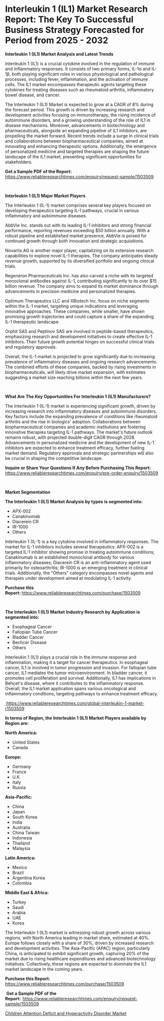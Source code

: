 <p><h1>Interleukin 1 (IL1) Market Research Report: The Key To Successful Business Strategy Forecasted for Period from 2025 - 2032</h1></p><p><strong>Interleukin 1 (IL1) Market Analysis and Latest Trends</strong></p>
<p><p>Interleukin 1 (IL1) is a crucial cytokine involved in the regulation of immune and inflammatory responses. It consists of two primary forms, IL-1α and IL-1β, both playing significant roles in various physiological and pathological processes, including fever, inflammation, and the activation of immune cells. The IL1 market encompasses therapeutic agents targeting these cytokines for treating diseases such as rheumatoid arthritis, inflammatory bowel disease, and cancer.</p><p>The Interleukin 1 (IL1) Market is expected to grow at a CAGR of 8% during the forecast period. This growth is driven by increasing research and development activities focusing on immunotherapy, the rising incidence of autoimmune disorders, and a growing understanding of the role of IL1 in disease mechanisms. Moreover, advancements in biotechnology and pharmaceuticals, alongside an expanding pipeline of IL1 inhibitors, are propelling the market forward. Recent trends include a surge in clinical trials and collaborations between biopharmaceutical companies, aimed at innovating and enhancing therapeutic options. Additionally, the emergence of personalized medicine and targeted therapies are shaping the future landscape of the IL1 market, presenting significant opportunities for stakeholders.</p></p>
<p><strong>Get a Sample PDF of the Report:&nbsp;</strong> <a href="https://www.reliableresearchtimes.com/enquiry/request-sample/1503509?utm_campaign=3038&utm_medium=2&utm_source=Github&utm_content=ia&utm_term=09032025&utm_id=interleukin-1-il1">https://www.reliableresearchtimes.com/enquiry/request-sample/1503509</a></p>
<p>&nbsp;</p>
<p><strong>Interleukin 1 (IL1) Major Market Players</strong></p>
<p><p>The Interleukin 1 (IL-1) market comprises several key players focused on developing therapeutics targeting IL-1 pathways, crucial in various inflammatory and autoimmune diseases.</p><p>AbbVie Inc. stands out with its leading IL-1 inhibitors and strong financial performance, reporting revenues exceeding $50 billion annually. With a robust pipeline and established market presence, AbbVie is poised for continued growth through both innovation and strategic acquisitions.</p><p>Novartis AG is another major player, capitalizing on its extensive research capabilities to explore novel IL-1 therapies. The company anticipates steady revenue growth, supported by its diversified portfolio and ongoing clinical trials.</p><p>Regeneron Pharmaceuticals Inc. has also carved a niche with its targeted monoclonal antibodies against IL-1, contributing significantly to its over $15 billion revenue. The company aims to expand its market dominance through advancements in precision medicine and personalized therapies.</p><p>Optimum Therapeutics LLC and XBiotech Inc. focus on niche segments within the IL-1 market, targeting unique indications and leveraging innovative approaches. These companies, while smaller, have shown promising growth trajectories and could capture a share of the expanding IL-1 therapeutic landscape.</p><p>Orphit SAS and Peptinov SAS are involved in peptide-based therapeutics, emphasizing research and development initiatives to create effective IL-1 inhibitors. Their future growth potential hinges on successful clinical trials and regulatory approvals.</p><p>Overall, the IL-1 market is projected to grow significantly due to increasing prevalence of inflammatory diseases and ongoing research advancements. The combined efforts of these companies, backed by rising investments in biopharmaceuticals, will likely drive market expansion, with estimates suggesting a market size reaching billions within the next few years.</p></p>
<p>&nbsp;</p>
<p><strong>What Are The Key Opportunities For Interleukin 1 (IL1) Manufacturers?</strong></p>
<p><p>The Interleukin 1 (IL-1) market is experiencing significant growth, driven by increasing research into inflammatory diseases and autoimmune disorders. Key factors include the expanding prevalence of conditions like rheumatoid arthritis and the rise in biologics' adoption. Collaborations between biopharmaceutical companies and academic institutions are fostering innovative therapies targeting IL-1 pathways. The market's future outlook remains robust, with projected double-digit CAGR through 2028. Advancements in personalized medicine and the development of new IL-1 inhibitors are expected to enhance treatment efficacy, further fueling market demand. Regulatory approvals and strategic partnerships will also be crucial in shaping the competitive landscape.</p></p>
<p><strong>Inquire or Share Your Questions If Any Before Purchasing This Report:</strong> <a href="https://www.reliableresearchtimes.com/enquiry/pre-order-enquiry/1503509?utm_campaign=3038&utm_medium=2&utm_source=Github&utm_content=ia&utm_term=09032025&utm_id=interleukin-1-il1">https://www.reliableresearchtimes.com/enquiry/pre-order-enquiry/1503509</a></p>
<p>&nbsp;</p>
<p><strong>Market Segmentation</strong></p>
<p><strong>The Interleukin 1 (IL1) Market Analysis by types is segmented into:</strong></p>
<p><ul><li>APX-002</li><li>Canakinumab</li><li>Diacerein CR</li><li>IR-1000</li><li>Others</li></ul></p>
<p><p>Interleukin 1 (IL-1) is a key cytokine involved in inflammatory responses. The market for IL-1 inhibitors includes several therapeutics: APX-002 is a targeted IL-1 inhibitor showing promise in treating autoimmune conditions; Canakinumab is an established monoclonal antibody for various inflammatory diseases; Diacerein CR is an anti-inflammatory agent used primarily for osteoarthritis; IR-1000 is an emerging treatment in clinical trials. Additionally, the "Others" category encompasses novel agents and therapies under development aimed at modulating IL-1 activity.</p></p>
<p><strong>Purchase this Report:&nbsp;</strong><a href="https://www.reliableresearchtimes.com/purchase/1503509?utm_campaign=3038&utm_medium=2&utm_source=Github&utm_content=ia&utm_term=09032025&utm_id=interleukin-1-il1">https://www.reliableresearchtimes.com/purchase/1503509</a></p>
<p>&nbsp;</p>
<p><strong>The Interleukin 1 (IL1) Market Industry Research by Application is segmented into:</strong></p>
<p><ul><li>Esophageal Cancer</li><li>Fallopian Tube Cancer</li><li>Bladder Cancer</li><li>Bechcer Disease</li><li>Others</li></ul></p>
<p><p>Interleukin 1 (IL1) plays a crucial role in the immune response and inflammation, making it a target for cancer therapeutics. In esophageal cancer, IL1 is involved in tumor progression and invasion. For fallopian tube cancer, IL1 mediates the tumor microenvironment. In bladder cancer, it promotes cell proliferation and survival. Additionally, IL1 has implications in Behçet's disease, where it contributes to the inflammatory response. Overall, the IL1 market application spans various oncological and inflammatory conditions, targeting pathways to enhance treatment efficacy.</p></p>
<p><a href="https://www.reliableresearchtimes.com/global-interleukin-1-market-r1503509?utm_campaign=3038&utm_medium=2&utm_source=Github&utm_content=ia&utm_term=09032025&utm_id=interleukin-1-il1">&nbsp;https://www.reliableresearchtimes.com/global-interleukin-1-market-r1503509</a></p>
<p><strong>In terms of Region, the Interleukin 1 (IL1) Market Players available by Region are:</strong></p>
<p>
    <p> <strong> North America: </strong>
        <ul>
            <li>United States</li>
            <li>Canada</li>
        </ul>
        </p> 
    <p> <strong> Europe: </strong>
        <ul>
            <li>Germany</li>
            <li>France</li>
            <li>U.K.</li>
            <li>Italy</li>
            <li>Russia</li>
        </ul>
        </p> 
    <p> <strong> Asia-Pacific: </strong>
        <ul>
            <li>China</li>
            <li>Japan</li>
            <li>South Korea</li>
            <li>India</li>
            <li>Australia</li>
            <li>China Taiwan</li>
            <li>Indonesia</li>
            <li>Thailand</li>
            <li>Malaysia</li>
        </ul>
        </p> 
    <p> <strong> Latin America: </strong>
        <ul>
            <li>Mexico</li>
            <li>Brazil</li>
            <li>Argentina Korea</li>
            <li>Colombia</li>
        </ul>
        </p> 
    <p> <strong> Middle East & Africa: </strong>
        <ul>
            <li>Turkey</li>
            <li>Saudi</li>
            <li>Arabia</li>
            <li>UAE</li>
            <li>Korea</li>
        </ul>
    </p>
    </p>
<p><p>The Interleukin 1 (IL1) market is witnessing robust growth across various regions, with North America leading in market share, estimated at 40%. Europe follows closely with a share of 30%, driven by increased research and development activities. The Asia-Pacific (APAC) region, particularly China, is anticipated to exhibit significant growth, capturing 20% of the market due to rising healthcare expenditures and advanced biotechnology initiatives. Collectively, these regions are expected to dominate the IL1 market landscape in the coming years.</p></p>
<p><strong>Purchase this Report: </strong><a href="https://www.reliableresearchtimes.com/purchase/1503509?utm_campaign=3038&utm_medium=2&utm_source=Github&utm_content=ia&utm_term=09032025&utm_id=interleukin-1-il1">https://www.reliableresearchtimes.com/purchase/1503509</a></p>
<p>&nbsp;<strong>Get a Sample PDF of the Report:&nbsp;&nbsp;</strong><a href="https://www.reliableresearchtimes.com/enquiry/request-sample/1503509?utm_campaign=3038&utm_medium=2&utm_source=Github&utm_content=ia&utm_term=09032025&utm_id=interleukin-1-il1">https://www.reliableresearchtimes.com/enquiry/request-sample/1503509</a></p>
<p><strong></strong></p>
<p><p><a href="https://github.com/julyju69/Market-Research-Report-List-6/blob/main/children-attention-deficit-and-hyperactivity-disorder-market.md?utm_campaign=3038&utm_medium=2&utm_source=Github&utm_content=ia&utm_term=09032025&utm_id=interleukin-1-il1">Children Attention Deficit and Hyperactivity Disorder Market</a></p></p>